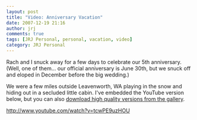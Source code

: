 ```yaml
---
layout: post
title: "Video: Anniversary Vacation"
date: 2007-12-19 21:16
author: jrj
comments: true
tags: [JRJ Personal, personal, vacation, video]
category: JRJ Personal
---
```

Rach and I snuck away for a few days to celebrate our 5th anniversary. (Well, one of them... our official anniversary is June 30th, but we snuck off and eloped in December before the big wedding.)

We were a few miles outside Leavenworth, WA playing in the snow and hiding out in a secluded little cabin. I've embedded the YouTube version below, but you can also <a href="http://gallery.mac.com/josephrjones#100401" target="_new">download high quality versions from the gallery</a>.

http://www.youtube.com/watch?v=tcwPE9uzHOU

